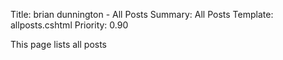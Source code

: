 Title: brian dunnington - All Posts
Summary: All Posts
Template: allposts.cshtml
Priority: 0.90

This page lists all posts
